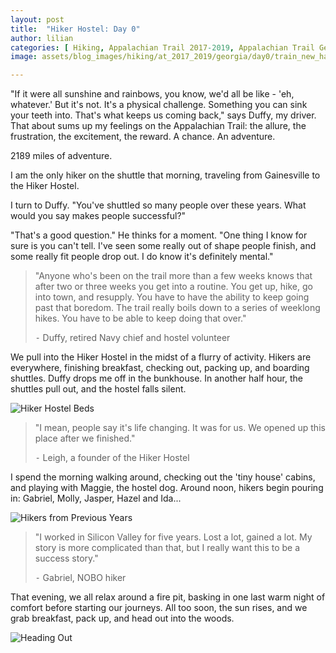 ```yaml
---
layout: post
title:  "Hiker Hostel: Day 0"
author: lilian
categories: [ Hiking, Appalachian Trail 2017-2019, Appalachian Trail Georgia ]
image: assets/blog_images/hiking/at_2017_2019/georgia/day0/train_new_haven.JPG

---
```


"If it were all sunshine and rainbows, you know, we'd all be like - 'eh, whatever.' But it's not. It's a physical challenge. Something you can sink your teeth into. That's what keeps us coming back," says Duffy, my driver. That about sums up my feelings on the Appalachian Trail: the allure, the frustration, the excitement, the reward. A chance. An adventure.

2189 miles of adventure.

I am the only hiker on the shuttle that morning, traveling from Gainesville to the Hiker Hostel.

I turn to Duffy. "You've shuttled so many people over these years. What would you say makes people successful?"

"That's a good question." He thinks for a moment. "One thing I know for sure is you can't tell. I've seen some really out of shape people finish, and some really fit people drop out. I do know it's definitely mental."

> "Anyone who's been on the trail more than a few weeks knows that after two or three weeks you get into a routine. You get up, hike, go into town, and resupply. You have to have the ability to keep going past that boredom. The trail really boils down to a series of weeklong hikes. You have to be able to keep doing that over."
>
> ⁃ Duffy, retired Navy chief and hostel volunteer

We pull into the Hiker Hostel in the midst of a flurry of activity. Hikers are everywhere, finishing breakfast, checking out, packing up, and boarding shuttles. Duffy drops me off in the bunkhouse. In another half hour, the shuttles pull out, and the hostel falls silent.


<img src = "{{ site.baseurl }}/assets/blog_images/hiking/at_2017_2019/georgia/day0/beds_hiker_hostel.JPG" alt = "Hiker Hostel Beds"/>

> "I mean, people say it's life changing. It was for us. We opened up this place after we finished."
>
> ⁃ Leigh, a founder of the Hiker Hostel

I spend the morning walking around, checking out the 'tiny house' cabins, and playing with Maggie, the hostel dog. Around noon, hikers begin pouring in: Gabriel, Molly, Jasper, Hazel and Ida...

<img src = "{{ site.baseurl }}/assets/blog_images/hiking/at_2017_2019/georgia/day0/prior_year_hikers.JPEG" alt = "Hikers from Previous Years" />

> "I worked in Silicon Valley for five years. Lost a lot, gained a lot. My story is more complicated than that, but I really want this to be a success story."
> 
> ⁃ Gabriel, NOBO hiker

That evening, we all relax around a fire pit, basking in one last warm night of comfort before starting our journeys. All too soon, the sun rises, and we grab breakfast, pack up, and head out into the woods.

<img src = "{{ site.baseurl }}/assets/blog_images/hiking/at_2017_2019/georgia/day0/heading_out.JPG" alt = "Heading Out"/>